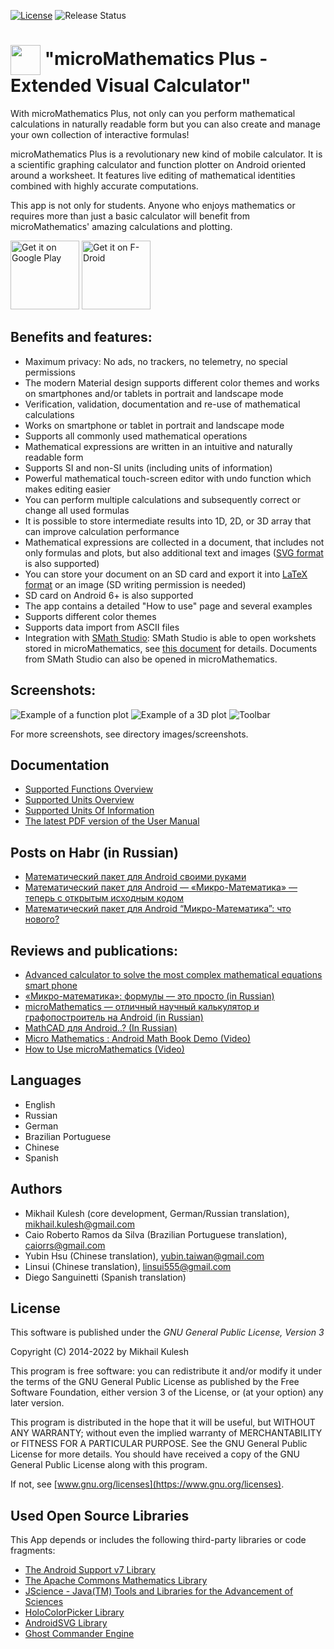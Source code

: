 [![License](https://img.shields.io/badge/license-GNU_GPLv3-orange.svg)](https://github.com/mkulesh/microMathematics/blob/master/LICENSE)
![Release Status](https://img.shields.io/github/v/release/mkulesh/microMathematics)

# <img src="https://github.com/mkulesh/microMathematics/blob/master/images/icon.png" align="center" height="48" width="48"> "microMathematics Plus - Extended Visual Calculator"

With microMathematics Plus, not only can you perform mathematical calculations in naturally readable form but you can also create and manage your own collection of interactive formulas!

microMathematics Plus is a revolutionary new kind of mobile calculator. It is a scientific graphing calculator and function plotter on Android oriented around a worksheet. It features live editing of mathematical identities combined with highly accurate computations.

This app is not only for students. Anyone who enjoys mathematics or requires more than just a basic calculator will benefit from microMathematics' amazing calculations and plotting.

[<img src="https://play.google.com/intl/en_us/badges/images/generic/en_badge_web_generic.png"
      alt="Get it on Google Play" height="110">](https://play.google.com/store/apps/details?id=com.mkulesh.micromath.plus)
[<img src="https://gitlab.com/fdroid/artwork/raw/master/badge/get-it-on.png"
      alt="Get it on F-Droid" height="110">](https://f-droid.org/packages/com.mkulesh.micromath.plus)

## Benefits and features:

* Maximum privacy: No ads, no trackers, no telemetry, no special permissions
* The modern Material design supports different color themes and works on smartphones and/or tablets in portrait and landscape mode
* Verification, validation, documentation and re-use of mathematical calculations
* Works on smartphone or tablet in portrait and landscape mode
* Supports all commonly used mathematical operations
* Mathematical expressions are written in an intuitive and naturally readable form
* Supports SI and non-SI units (including units of information)
* Powerful mathematical touch-screen editor with undo function which makes editing easier
* You can perform multiple calculations and subsequently correct or change all used formulas
* It is possible to store intermediate results into 1D, 2D, or 3D array that can improve calculation performance
* Mathematical expressions are collected in a document, that includes not only formulas and plots, but also additional text and images ([SVG format](https://en.wikipedia.org/wiki/Scalable_Vector_Graphics) is also supported)
* You can store your document on an SD card and export it into [LaTeX format](https://www.latex-project.org/) or an image (SD writing permission is needed)
* SD card on Android 6+ is also supported
* The app contains a detailed "How to use" page and several examples
* Supports different color themes
* Supports data import from ASCII files
* Integration with [SMath Studio](https://en.smath.info): SMath Studio is able to open workshets stored in microMathematics, see [this document](https://github.com/mkulesh/microMathematics/wiki/Integration-with-SMath-Studio) for details. Documents from SMath Studio can also be opened in microMathematics.

## Screenshots:

![Example of a function plot](https://github.com/mkulesh/microMathematics/blob/master/images/screenshots/android-phone/cosine_transform.png)
![Example of a 3D plot](https://github.com/mkulesh/microMathematics/blob/master/images/screenshots/android-phone/valentine.png)
![Toolbar](https://github.com/mkulesh/microMathematics/blob/master/images/screenshots/android-10-inch/toolbar_settings.png)

For more screenshots, see directory images/screenshots.

## Documentation
* [Supported Functions Overview](https://htmlpreview.github.io/?https://github.com/mkulesh/microMathematics/blob/master/doc/html/functions_overview.html)
* [Supported Units Overview](https://htmlpreview.github.io/?https://github.com/mkulesh/microMathematics/blob/master/doc/html/units_overview.html)
* [Supported Units Of Information](https://htmlpreview.github.io/?https://github.com/mkulesh/microMathematics/blob/master/doc/html/units_of_information.html)
* [The latest PDF version of the User Manual](https://docs.google.com/viewer?url=https://github.com/mkulesh/microMathematics/raw/supplement/doc/microMathematics-v2.23.0.pdf)

## Posts on Habr (in Russian)

* [Математический пакет для Android своими руками](https://habr.com/post/250727/)
* [Математический пакет для Android — «Микро-Математика» — теперь с открытым исходным кодом](https://habr.com/post/334670/)
* [Математический пакет для Android “Микро-Математика”: что нового?](https://habr.com/post/350286/)

## Reviews and publications:

* [Advanced calculator to solve the most complex mathematical equations smart phone](https://mn1professional.blogspot.de/2015/12/advanced-calculator-to-solve-most.html)
* [«Микро-математика»: формулы — это просто (in Russian)](https://4pda.to/2015/09/01/241701/)
* [microMathematics — отличный научный калькулятор и графопостроитель на Android (in Russian)](https://lifehacker.ru/2015/10/21/micro-mathematics/)
* [MathCAD для Android..? (In Russian)](https://svchushki.blogspot.de/2017/04/mathcad-android.html)
* [Micro Mathematics : Android Math Book Demo (Video)](https://www.youtube.com/watch?v=eUzF1gXd6rc&feature=player_embedded)
* [How to Use microMathematics (Video)](https://www.youtube.com/watch?v=-gS3lz6Ijdc&feature=player_embedded)

## Languages

* English
* Russian
* German
* Brazilian Portuguese
* Chinese
* Spanish

## Authors

* Mikhail Kulesh (core development, German/Russian translation), mikhail.kulesh@gmail.com
* Caio Roberto Ramos da Silva (Brazilian Portuguese translation), caiorrs@gmail.com
* Yubin Hsu (Chinese translation), yubin.taiwan@gmail.com
* Linsui (Chinese translation), linsui555@gmail.com
* Diego Sanguinetti (Spanish translation)

## License

This software is published under the *GNU General Public License, Version 3*

Copyright (C) 2014-2022 by Mikhail Kulesh

This program is free software: you can redistribute it and/or modify it under the terms of the GNU General Public License as published by the Free Software Foundation, either version 3 of the License, or (at your option) any later version.

This program is distributed in the hope that it will be useful, but WITHOUT ANY WARRANTY; without even the implied warranty of MERCHANTABILITY or FITNESS FOR A PARTICULAR PURPOSE.  See the GNU General Public License for more details. You should have received a copy of the GNU General Public License along with this program.

If not, see [www.gnu.org/licenses](https://www.gnu.org/licenses).

## Used Open Source Libraries

This App depends or includes the following third-party libraries or code fragments:
* [The Android Support v7 Library](https://developer.android.com/topic/libraries/support-library/packages.html)
* [The Apache Commons Mathematics Library](https://commons.apache.org/proper/commons-math)
* [JScience - Java(TM) Tools and Libraries for the Advancement of Sciences](http://jscience.org)
* [HoloColorPicker Library](https://github.com/LarsWerkman/HoloColorPicker)
* [AndroidSVG Library](https://github.com/BigBadaboom/androidsvg)
* [Ghost Commander Engine](https://sourceforge.net/projects/ghostcommander)

